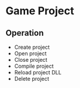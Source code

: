 # Game Project

## Operation

- Create project
- Open project
- Close project
- Compile project
- Reload project DLL
- Delete project

